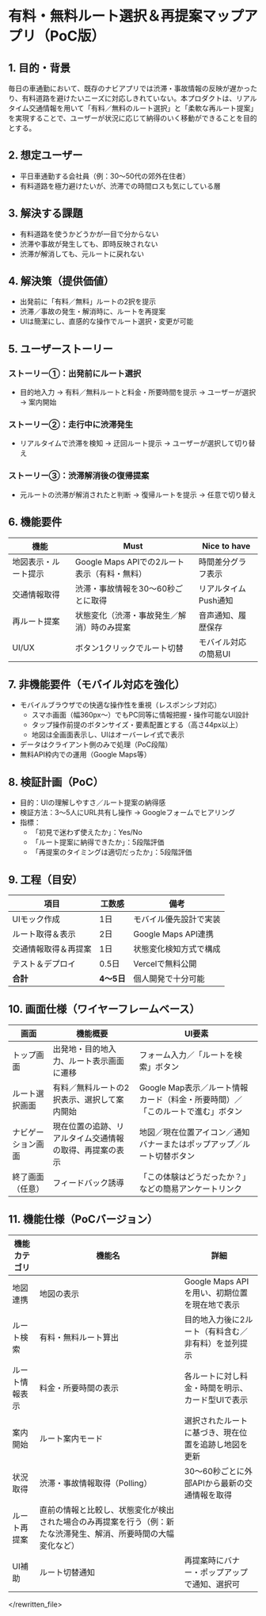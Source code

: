 # 有料・無料ルート選択＆再提案マップアプリ（PoC版）

## 1. 目的・背景
毎日の車通勤において、既存のナビアプリでは渋滞・事故情報の反映が遅かったり、有料道路を避けたいニーズに対応しきれていない。本プロダクトは、リアルタイム交通情報を用いて「有料／無料のルート選択」と「柔軟な再ルート提案」を実現することで、ユーザーが状況に応じて納得のいく移動ができることを目的とする。

## 2. 想定ユーザー
- 平日車通勤する会社員（例：30〜50代の郊外在住者）
- 有料道路を極力避けたいが、渋滞での時間ロスも気にしている層

## 3. 解決する課題
- 有料道路を使うかどうかが一目で分からない
- 渋滞や事故が発生しても、即時反映されない
- 渋滞が解消しても、元ルートに戻れない

## 4. 解決策（提供価値）
- 出発前に「有料／無料」ルートの2択を提示
- 渋滞／事故の発生・解消時に、ルートを再提案
- UIは簡潔にし、直感的な操作でルート選択・変更が可能

## 5. ユーザーストーリー
### ストーリー①：出発前にルート選択
- 目的地入力 → 有料／無料ルートと料金・所要時間を提示 → ユーザーが選択 → 案内開始

### ストーリー②：走行中に渋滞発生
- リアルタイムで渋滞を検知 → 迂回ルート提示 → ユーザーが選択して切り替え

### ストーリー③：渋滞解消後の復帰提案
- 元ルートの渋滞が解消されたと判断 → 復帰ルートを提示 → 任意で切り替え

## 6. 機能要件

| 機能 | Must | Nice to have |
|------|------|--------------|
| 地図表示・ルート提示 | Google Maps APIでの2ルート表示（有料・無料） | 時間差分グラフ表示 |
| 交通情報取得 | 渋滞・事故情報を30〜60秒ごとに取得 | リアルタイムPush通知 |
| 再ルート提案 | 状態変化（渋滞・事故発生／解消）時のみ提案 | 音声通知、履歴保存 |
| UI/UX | ボタン1クリックでルート切替 | モバイル対応の簡易UI |

## 7. 非機能要件（モバイル対応を強化）
- モバイルブラウザでの快適な操作性を重視（レスポンシブ対応）
  - スマホ画面（幅360px〜）でもPC同等に情報把握・操作可能なUI設計
  - タップ操作前提のボタンサイズ・要素配置とする（高さ44px以上）
  - 地図は全画面表示し、UIはオーバーレイ式で表示
- データはクライアント側のみで処理（PoC段階）
- 無料API枠内での運用（Google Maps等）

## 8. 検証計画（PoC）
- 目的：UIの理解しやすさ／ルート提案の納得感
- 検証方法：3〜5人にURL共有し操作 → Googleフォームでヒアリング
- 指標：
  - 「初見で迷わず使えたか」：Yes/No
  - 「ルート提案に納得できたか」：5段階評価
  - 「再提案のタイミングは適切だったか」：5段階評価

## 9. 工程（目安）

| 項目 | 工数感 | 備考 |
|------|--------|------|
| UIモック作成 | 1日 | モバイル優先設計で実装 |
| ルート取得＆表示 | 2日 | Google Maps API連携 |
| 交通情報取得＆再提案 | 1日 | 状態変化検知方式で構成 |
| テスト＆デプロイ | 0.5日 | Vercelで無料公開 |
| **合計** | **4〜5日** | 個人開発で十分可能 |

## 10. 画面仕様（ワイヤーフレームベース）

| 画面 | 機能概要 | UI要素 |
|------|----------|--------|
| トップ画面 | 出発地・目的地入力、ルート表示画面に遷移 | フォーム入力／「ルートを検索」ボタン |
| ルート選択画面 | 有料／無料ルートの2択表示、選択して案内開始 | Google Map表示／ルート情報カード（料金・所要時間）／「このルートで進む」ボタン |
| ナビゲーション画面 | 現在位置の追跡、リアルタイム交通情報の取得、再提案の表示 | 地図／現在位置アイコン／通知バナーまたはポップアップ／ルート切替ボタン |
| 終了画面（任意） | フィードバック誘導 | 「この体験はどうだったか？」などの簡易アンケートリンク |

## 11. 機能仕様（PoCバージョン）

| 機能カテゴリ | 機能名 | 詳細 |
|--------------|--------|------|
| 地図連携 | 地図の表示 | Google Maps APIを用い、初期位置を現在地で表示 |
| ルート検索 | 有料・無料ルート算出 | 目的地入力後に2ルート（有料含む／非有料）を並列提示 |
| ルート情報表示 | 料金・所要時間の表示 | 各ルートに対し料金・時間を明示、カード型UIで表示 |
| 案内開始 | ルート案内モード | 選択されたルートに基づき、現在位置を追跡し地図を更新 |
| 状況取得 | 渋滞・事故情報取得（Polling） | 30〜60秒ごとに外部APIから最新の交通情報を取得 |
| ルート再提案 | 直前の情報と比較し、状態変化が検出された場合のみ再提案を行う（例：新たな渋滞発生、解消、所要時間の大幅変化など） |
| UI補助 | ルート切替通知 | 再提案時にバナー・ポップアップで通知、選択可 |

</rewritten_file> 